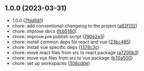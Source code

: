 ## 1.0.0 (2023-03-31)

* 1.0.0 ([7fdd681](https://github.com/glorious-codes/glorious-taslonic/commit/7fdd681))
* chore: add conventional-changelog to the project ([a82f132](https://github.com/glorious-codes/glorious-taslonic/commit/a82f132))
* chore: improve docs ([fcb5180](https://github.com/glorious-codes/glorious-taslonic/commit/fcb5180))
* chore: improve pre publish script ([790e2e3](https://github.com/glorious-codes/glorious-taslonic/commit/790e2e3))
* chore: install common deps for react and vue ([23bc485](https://github.com/glorious-codes/glorious-taslonic/commit/23bc485))
* chore: install vue specific deps ([1378c3c](https://github.com/glorious-codes/glorious-taslonic/commit/1378c3c))
* chore: move react files from src to react package ([a7200b3](https://github.com/glorious-codes/glorious-taslonic/commit/a7200b3))
* chore: move vue files from src to vue package ([b70a500](https://github.com/glorious-codes/glorious-taslonic/commit/b70a500))
* chore: set up workspaces ([308cd0e](https://github.com/glorious-codes/glorious-taslonic/commit/308cd0e))
